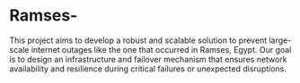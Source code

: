 # Ramses-
This project aims to develop a robust and scalable solution to prevent large-scale internet outages like the one that occurred in Ramses, Egypt. 
Our goal is to design an infrastructure and failover mechanism that ensures network availability and resilience during critical failures or unexpected disruptions.
